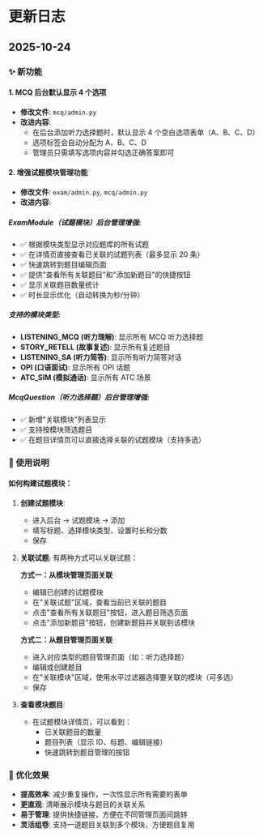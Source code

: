 # 更新日志

## 2025-10-24

### ✨ 新功能

#### 1. MCQ 后台默认显示 4 个选项
- **修改文件**: `mcq/admin.py`
- **改进内容**: 
  - 在后台添加听力选择题时，默认显示 4 个空白选项表单（A、B、C、D）
  - 选项标签会自动分配为 A、B、C、D
  - 管理员只需填写选项内容并勾选正确答案即可

#### 2. 增强试题模块管理功能
- **修改文件**: `exam/admin.py`, `mcq/admin.py`
- **改进内容**:
  
##### ExamModule（试题模块）后台管理增强:
  - ✅ 根据模块类型显示对应题库的所有试题
  - ✅ 在详情页直接查看已关联的试题列表（最多显示 20 条）
  - ✅ 快速跳转到题目编辑页面
  - ✅ 提供"查看所有关联题目"和"添加新题目"的快捷按钮
  - ✅ 显示关联题目数量统计
  - ✅ 时长显示优化（自动转换为秒/分钟）

##### 支持的模块类型:
  - **LISTENING_MCQ (听力理解)**: 显示所有 MCQ 听力选择题
  - **STORY_RETELL (故事复述)**: 显示所有复述题目
  - **LISTENING_SA (听力简答)**: 显示所有听力简答对话
  - **OPI (口语面试)**: 显示所有 OPI 话题
  - **ATC_SIM (模拟通话)**: 显示所有 ATC 场景

##### McqQuestion（听力选择题）后台管理增强:
  - ✅ 新增"关联模块"列表显示
  - ✅ 支持按模块筛选题目
  - ✅ 在题目详情页可以直接选择关联的试题模块（支持多选）

### 📝 使用说明

#### 如何构建试题模块：

1. **创建试题模块**:
   - 进入后台 → 试题模块 → 添加
   - 填写标题、选择模块类型、设置时长和分数
   - 保存

2. **关联试题**:
   有两种方式可以关联试题：

   **方式一：从模块管理页面关联**
   - 编辑已创建的试题模块
   - 在"关联试题"区域，查看当前已关联的题目
   - 点击"查看所有关联题目"按钮，进入题目筛选页面
   - 点击"添加新题目"按钮，创建新题目并关联到该模块

   **方式二：从题目管理页面关联**
   - 进入对应类型的题目管理页面（如：听力选择题）
   - 编辑或创建题目
   - 在"关联模块"区域，使用水平过滤器选择要关联的模块（可多选）
   - 保存

3. **查看模块题目**:
   - 在试题模块详情页，可以看到：
     - 已关联题目的数量
     - 题目列表（显示 ID、标题、编辑链接）
     - 快速跳转到题目管理的按钮

### 🎯 优化效果

- **提高效率**: 减少重复操作，一次性显示所有需要的表单
- **更直观**: 清晰展示模块与题目的关联关系
- **易于管理**: 提供快捷链接，方便在不同管理页面间跳转
- **灵活组卷**: 支持一道题目关联到多个模块，方便题目复用

